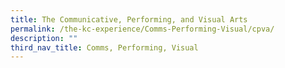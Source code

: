```yaml
---
title: The‌ ‌Communicative,‌ ‌Performing,‌ ‌and‌ ‌Visual‌ ‌Arts‌
permalink: /the-kc-experience/Comms-Performing-Visual/cpva/
description: ""
third_nav_title: Comms, Performing, Visual
---
```

